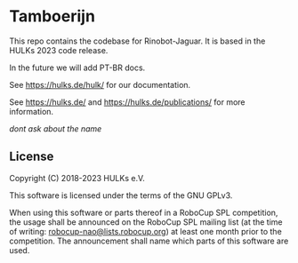 # Tamboerijn

This repo contains the codebase for Rinobot-Jaguar. 
It is based in the HULKs 2023 code release.

In the future we will add PT-BR docs.

See https://hulks.de/hulk/ for our documentation.

See https://hulks.de/ and https://hulks.de/publications/ for more information.

_dont ask about the name_

## License

Copyright (C) 2018-2023 HULKs e.V.

This software is licensed under the terms of the GNU GPLv3.

When using this software or parts thereof in a RoboCup SPL competition, the usage shall be announced on the RoboCup SPL mailing list (at the time of writing: robocup-nao@lists.robocup.org) at least one month prior to the competition.
The announcement shall name which parts of this software are used.

